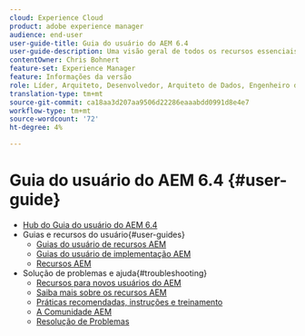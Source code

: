```yaml
---
cloud: Experience Cloud
product: adobe experience manager
audience: end-user
user-guide-title: Guia do usuário do AEM 6.4
user-guide-description: Uma visão geral de todos os recursos essenciais para entender, instalar, gerenciar e usar o AEM 6.4.
contentOwner: Chris Bohnert
feature-set: Experience Manager
feature: Informações da versão
role: Líder, Arquiteto, Desenvolvedor, Arquiteto de Dados, Engenheiro de Dados, Administrador, Praticante de Negócios
translation-type: tm+mt
source-git-commit: ca18aa3d207aa9506d22286eaaabdd0991d8e4e7
workflow-type: tm+mt
source-wordcount: '72'
ht-degree: 4%

---
```



# Guia do usuário do AEM 6.4 {#user-guide}

+ [Hub do Guia do usuário do AEM 6.4](home.md)
+ Guias e recursos do usuário{#user-guides}
   + [Guias do usuário de recursos AEM](capabilities.md)
   + [Guias do usuário de implementação AEM](implementation.md)
   + [Recursos AEM](resources.md)
+ Solução de problemas e ajuda{#troubleshooting}
   + [Recursos para novos usuários do AEM](new.md)
   + [Saiba mais sobre os recursos AEM](learn.md)
   + [Práticas recomendadas, instruções e treinamento](best-practice.md)
   + [A Comunidade AEM](community.md)
   + [Resolução de Problemas](troubleshooting.md)
